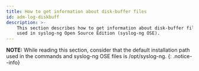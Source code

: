 ```yaml
---
title: How to get information about disk-buffer files
id: adm-log-diskbuff
description: >-
    This section describes how to get information about disk-buffer files
    used in syslog-ng Open Source Edition (syslog-ng OSE).
---
```


**NOTE:** While reading this section, consider that the default installation
path used in the commands and syslog-ng OSE files is /opt/syslog-ng.
{: .notice--info}
